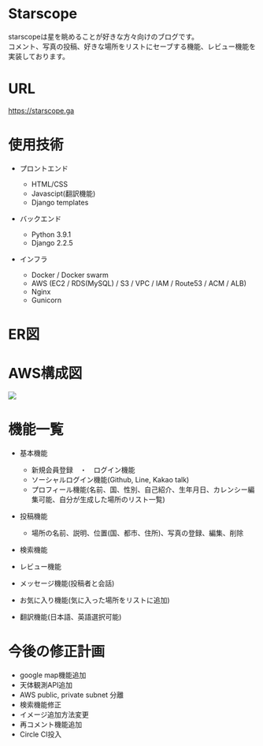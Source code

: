 # Starscope
starscopeは星を眺めることが好きな方々向けのブログです。  
コメント、写真の投稿、好きな場所をリストにセーブする機能、レビュー機能を実装しております。


# URL
https://starscope.ga


# 使用技術
- プロントエンド
  - HTML/CSS
  - Javascipt(翻訳機能)
  - Django templates



- バックエンド
  - Python 3.9.1
  - Django 2.2.5

- インフラ
  - Docker / Docker swarm
  - AWS (EC2 / RDS(MySQL) / S3 / VPC / IAM / Route53 / ACM / ALB)
  - Nginx
  - Gunicorn

# ER図
# AWS構成図
<img src="https://user-images.githubusercontent.com/66953834/135719952-3d013d9d-c61b-4c56-ae00-c017868d0479.png" />

# 機能一覧

- 基本機能
  - 新規会員登録　・　ログイン機能
  - ソーシャルログイン機能(Github, Line, Kakao talk)
  - プロフィール機能(名前、国、性別、自己紹介、生年月日、カレンシー編集可能、自分が生成した場所のリスト一覧)

- 投稿機能
  - 場所の名前、説明、位置(国、都市、住所)、写真の登録、編集、削除

- 検索機能

- レビュー機能

- メッセージ機能(投稿者と会話)

- お気に入り機能(気に入った場所をリストに追加)

- 翻訳機能(日本語、英語選択可能)

# 今後の修正計画
- google map機能追加
- 天体観測API追加
- AWS public, private subnet 分離
- 検索機能修正
- イメージ追加方法変更
- 再コメント機能追加
- Circle CI投入
